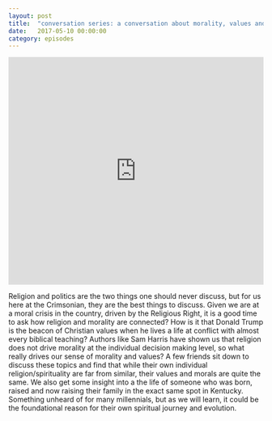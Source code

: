 ```yaml
---
layout: post
title:  "conversation series: a conversation about morality, values and religion"
date:   2017-05-10 00:00:00
category: episodes
---
```

<iframe width="100%" height="450" scrolling="no" frameborder="no" src="https://w.soundcloud.com/player/?url=https%3A//api.soundcloud.com/tracks/309014277&amp;auto_play=false&amp;hide_related=false&amp;show_comments=true&amp;show_user=true&amp;show_reposts=false&amp;visual=true"></iframe>

Religion and politics are the two things one should never discuss, but for us here at the Crimsonian, they are the best things to discuss. Given we are at a moral crisis in the country, driven by the Religious Right, it is a good time to ask how religion and morality are connected? How is it that Donald Trump is the beacon of Christian values when he lives a life at conflict with almost every biblical teaching? Authors like Sam Harris have shown us that religion does not drive morality at the individual decision making level, so what really drives our sense of morality and values? A few friends sit down to discuss these topics and find that while their own individual religion/spirituality are far from similar, their values and morals are quite the same. We also get some insight into a the life of someone who was born, raised and now raising their family in the exact same spot in Kentucky. Something unheard of for many millennials, but as we will learn, it could be the foundational reason for their own spiritual journey and evolution. 

